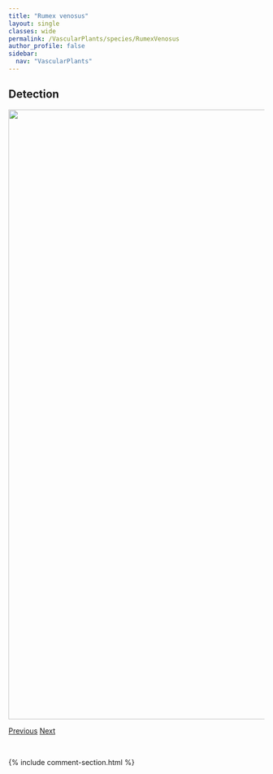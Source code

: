 ```yaml
---
title: "Rumex venosus"
layout: single
classes: wide
permalink: /VascularPlants/species/RumexVenosus
author_profile: false
sidebar:
  nav: "VascularPlants"
---
```


<h2>Detection</h2>

<a href="https://drive.google.com/uc?export=view&id=1msJ5e860s3wUxpN9qdF9Nb0xSLMA0t_q">
<img src="https://drive.google.com/uc?export=view&id=1msJ5e860s3wUxpN9qdF9Nb0xSLMA0t_q" height = "1200" width = "800">
</a>


<a href="/DevelopmentWebsite/VascularPlants/species/RumexTriangulivalvis" class="pagination--pager" title="Rumex triangulivalvis">Previous</a> <a href="/DevelopmentWebsite/VascularPlants/species/SabulinaNuttallii" class="pagination--pager" title="Sabulina nuttallii">Next</a>

<p>&nbsp;</p>

{% include comment-section.html %}

